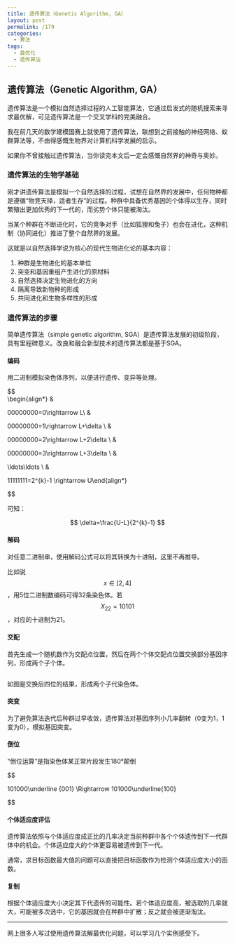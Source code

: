 ```yaml
---
title: 遗传算法（Genetic Algorithm, GA）
layout: post
permalink: /179
categories:
  - 算法
tags:
  - 最优化
  - 遗传算法
---
```

## 遗传算法（Genetic Algorithm, GA）

遗传算法是一个模拟自然选择过程的人工智能算法，它通过启发式的随机搜索来寻求最优解，可见遗传算法是一个交叉学科的完美融合。

我在前几天的数学建模国赛上就使用了遗传算法，联想到之前接触的神经网络、蚁群算法等，不由得感慨生物界对计算机科学发展的启示。

如果你不曾接触过遗传算法，当你读完本文后一定会感慨自然界的神奇与奥妙。

### 遗传算法的生物学基础

刚才讲遗传算法是模拟一个自然选择的过程，试想在自然界的发展中，任何物种都是遵循“物竞天择，适者生存”的过程。种群中具备优秀基因的个体得以生存，同时繁殖出更加优秀的下一代的，而劣势个体只能被淘汰。

当某个种群在不断进化时，它的竞争对手（比如狐狸和兔子）也会在进化，这种机制（协同进化）推进了整个自然界的发展。

这就是以自然选择学说为核心的现代生物进化论的基本内容：

  1. 种群是生物进化的基本单位
  2. 突变和基因重组产生进化的原材料
  3. 自然选择决定生物进化的方向
  4. 隔离导致新物种的形成
  5. 共同进化和生物多样性的形成

### 遗传算法的步骤

简单遗传算法（simple genetic algorithm, SGA）是遗传算法发展的初级阶段，具有里程碑意义。改良和融合新型技术的遗传算法都是基于SGA。

#### 编码

用二进制模拟染色体序列，以便进行遗传、变异等处理。 

$$  
\begin{align*} &
  
00000000=0\rightarrow L\\ &
  
00000000=1\rightarrow L+\delta \\ &
  
00000000=2\rightarrow L+2\delta \\ &
  
00000000=3\rightarrow L+3\delta \\ &
  
\ldots\ldots \\ &
  
11111111=2^{k}-1 \rightarrow U\end{align*}
  
$$

可知：
  
$$ \delta=\frac{U-L}{2^{k}-1} $$

#### 解码

对任意二进制串，使用解码公式可以将其转换为十进制，这里不再推导。

比如说 $$x\in \left[ 2,4\right]$$ ，用5位二进制数编码可得32条染色体。若 $$X_{22}=10101$$ ，对应的十进制为21。

#### 交配

首先生成一个随机数作为交配点位置，然后在两个个体交配点位置交换部分基因序列，形成两个子个体。
  
<img src="https://i1.wp.com/ww1.sinaimg.cn/mw690/9cd77f2ejw1f84z28qr25j20ej08dt8w.jpg" alt="" data-recalc-dims="1" />
  
如图是交换后四位的结果，形成两个子代染色体。

#### 突变

为了避免算法迭代后种群过早收敛，遗传算法对基因序列小几率翻转（0变为1，1变为0），模拟基因突变。

#### 倒位

“倒位运算”是指染色体某正常片段发生180°颠倒
  
$$
  
101000\underline {001} \Rightarrow 101000\underline{100}
  
$$

#### 个体适应度评估

遗传算法依照与个体适应度成正比的几率决定当前种群中各个个体遗传到下一代群体中的机会。个体适应度大的个体更容易被遗传到下一代。

通常，求目标函数最大值的问题可以直接把目标函数作为检测个体适应度大小的函数。

#### 复制

根据个体适应度大小决定其下代遗传的可能性。若个体适应度高，被选取的几率就大，可能被多次选中，它的基因就会在种群中扩散；反之就会被逐渐淘汰。

* * *

网上很多人写过使用遗传算法解最优化问题，可以学习几个实例感受下。